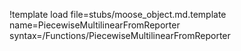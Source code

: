 !template load file=stubs/moose_object.md.template name=PiecewiseMultilinearFromReporter syntax=/Functions/PiecewiseMultilinearFromReporter
